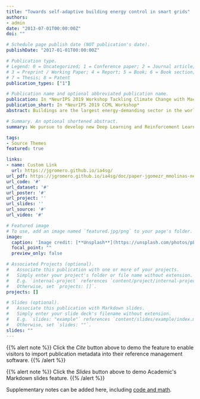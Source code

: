 ```yaml
---
title: "Towards self-adaptive building energy control in smart grids"
authors:
- admin
date: "2013-07-01T00:00:00Z"
doi: ""

# Schedule page publish date (NOT publication's date).
publishDate: "2017-01-01T00:00:00Z"

# Publication type.
# Legend: 0 = Uncategorized; 1 = Conference paper; 2 = Journal article;
# 3 = Preprint / Working Paper; 4 = Report; 5 = Book; 6 = Book section;
# 7 = Thesis; 8 = Patent
publication_types: ["1"]

# Publication name and optional abbreviated publication name.
publication: In *NeurIPS 2019 Workshop Tackling Climate Change with Machine Learning*
publication_short: In *NeurIPS 2019 CCML Workshop*
abstract: Buildings are the largest energy-demanding sector in the world, representing over one third of the total worldwide consumption and a similarly important source of CO2 emissions. We envision a future energy system in which building control will be performed by autonomous self-adaptive agents that, with minimal configuration, will learn how to operate the HVAC equipment more efficiently and how to collaborate with other actors of the grid.

# Summary. An optional shortened abstract.
summary: We pursue to develop new Deep Learning and Reinforcement Learning methods, algorithms and tools to address three key issues: generation of optimal control instructions for HVAC to save energy while guaranteeing comfort; simulation of buildings under different operations and contexts; coordination between components of the energy system to achieve an overall reduction of the contaminant emissions.

tags:
- Source Themes
featured: true

links:
- name: Custom Link
  url: https://jgromero.github.io/ia4sg/
url_pdf: https://jgromero.github.io/ia4sg/doc/paper-jgomezr_mmolinas-neurips19.pdf
url_code: '#'
url_dataset: '#'
url_poster: '#'
url_project: ''
url_slides: ''
url_source: '#'
url_video: '#'

# Featured image
# To use, add an image named `featured.jpg/png` to your page's folder. 
image:
  caption: 'Image credit: [**Unsplash**](https://unsplash.com/photos/pLCdAaMFLTE)'
  focal_point: ""
  preview_only: false

# Associated Projects (optional).
#   Associate this publication with one or more of your projects.
#   Simply enter your project's folder or file name without extension.
#   E.g. `internal-project` references `content/project/internal-project/index.md`.
#   Otherwise, set `projects: []`.
projects: []

# Slides (optional).
#   Associate this publication with Markdown slides.
#   Simply enter your slide deck's filename without extension.
#   E.g. `slides: "example"` references `content/slides/example/index.md`.
#   Otherwise, set `slides: ""`.
slides: ""
---
```


{{% alert note %}}
Click the *Cite* button above to demo the feature to enable visitors to import publication metadata into their reference management software.
{{% /alert %}}

{{% alert note %}}
Click the *Slides* button above to demo Academic's Markdown slides feature.
{{% /alert %}}

Supplementary notes can be added here, including [code and math](https://sourcethemes.com/academic/docs/writing-markdown-latex/).

